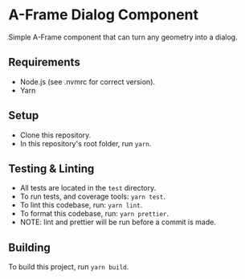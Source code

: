 # A-Frame Dialog Component
Simple A-Frame component that can turn any geometry into a dialog.

## Requirements
 * Node.js (see .nvmrc for correct version).
 * Yarn

## Setup
 * Clone this repository.
 * In this repository's root folder, run `yarn`.

## Testing & Linting
 * All tests are located in the `test` directory.
 * To run tests, and coverage tools: `yarn test`.
 * To lint this codebase, run: `yarn lint`.
 * To format this codebase, run: `yarn prettier`.
 * NOTE: lint and prettier will be run before a commit is made.

## Building
To build this project, run `yarn build`.
